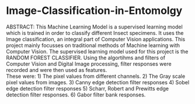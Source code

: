 # Image-Classification-in-Entomolgy

ABSTRACT:
      This Machine Learning Model is a supervised learning model which is trained in order to classify different Insect specimens. It uses the Image classification, an integral part of Computer Vision applications. This project mainly focusses on traditional methods of Machine learning with Computer Vision. The supervised learning model used for this project is the RANDOM FOREST CLASSIFIER. Using the algortihms and filters of Computer Vision and Digital Image processing, filter responses were recorded and were then used as features. 
<br>
These were:
      1) The pixel values from different channels.
      2) The Gray scale pixel values from images.
      3) Canny edge detection filter responses
      4) Sobel edge detection filter responses
      5) Scharr, Robert and Prewitts edge detection filter responses.
      6) Gabor filter bank responses.
 <br>
 
